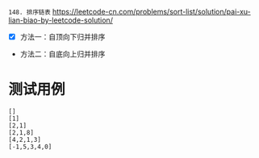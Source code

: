 
`148. 排序链表` https://leetcode-cn.com/problems/sort-list/solution/pai-xu-lian-biao-by-leetcode-solution/
- [x] 方法一：自顶向下归并排序
- 方法二：自底向上归并排序

# 测试用例

```
[]
[1]
[2,1]
[2,1,8]
[4,2,1,3]
[-1,5,3,4,0]
```
